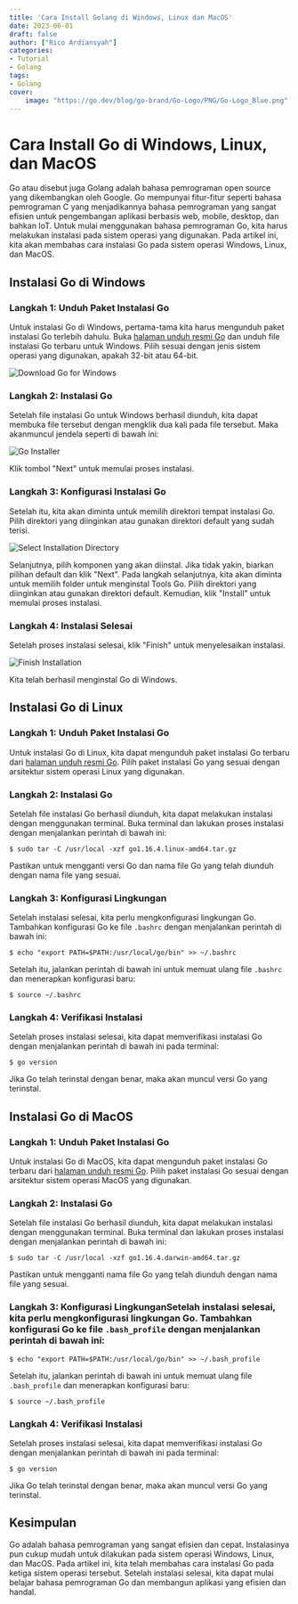 ```yaml
---
title: 'Cara Install Golang di Windows, Linux dan MacOS'
date: 2023-06-01
draft: false
author: ["Rico Ardiansyah"]
categories:
- Tutorial
- Golang
tags:
- Golang
cover:
    image: "https://go.dev/blog/go-brand/Go-Logo/PNG/Go-Logo_Blue.png"
---
```

# Cara Install Go di Windows, Linux, dan MacOS

Go atau disebut juga Golang adalah bahasa pemrograman open source yang dikembangkan oleh Google. Go mempunyai fitur-fitur seperti bahasa pemrograman C yang menjadikannya bahasa pemrograman yang sangat efisien untuk pengembangan aplikasi berbasis web, mobile, desktop, dan bahkan IoT. Untuk mulai menggunakan bahasa pemrograman Go, kita harus melakukan instalasi pada sistem operasi yang digunakan. Pada artikel ini, kita akan membahas cara instalasi Go pada sistem operasi Windows, Linux, dan MacOS.

## Instalasi Go di Windows

### Langkah 1: Unduh Paket Instalasi Go

Untuk instalasi Go di Windows, pertama-tama kita harus mengunduh paket instalasi Go terlebih dahulu. Buka [halaman unduh resmi Go](https://golang.org/dl/) dan unduh file instalasi Go terbaru untuk Windows. Pilih sesuai dengan jenis sistem operasi yang digunakan, apakah 32-bit atau 64-bit.

![Download Go for Windows](https://www.golinuxcloud.com/wp-content/uploads/doversion-e1668964731686.jpg)

### Langkah 2: Instalasi Go

Setelah file instalasi Go untuk Windows berhasil diunduh, kita dapat membuka file tersebut dengan mengklik dua kali pada file tersebut. Maka akanmuncul jendela seperti di bawah ini:

![Go Installer](https://www.golinuxcloud.com/wp-content/uploads/step1.jpg)

Klik tombol "Next" untuk memulai proses instalasi.

### Langkah 3: Konfigurasi Instalasi Go

Setelah itu, kita akan diminta untuk memilih direktori tempat instalasi Go. Pilih direktori yang diinginkan atau gunakan direktori default yang sudah terisi.

![Select Installation Directory](https://www.golinuxcloud.com/wp-content/uploads/step3.jpg)

Selanjutnya, pilih komponen yang akan diinstal. Jika tidak yakin, biarkan pilihan default dan klik "Next".
Pada langkah selanjutnya, kita akan diminta untuk memilih folder untuk menginstal Tools Go. Pilih direktori yang diinginkan atau gunakan direktori default. Kemudian, klik "Install" untuk memulai proses instalasi.

### Langkah 4: Instalasi Selesai

Setelah proses instalasi selesai, klik "Finish" untuk menyelesaikan instalasi.

![Finish Installation](https://www.golinuxcloud.com/wp-content/uploads/step6.jpg)

Kita telah berhasil menginstal Go di Windows.

## Instalasi Go di Linux

### Langkah 1: Unduh Paket Instalasi Go

Untuk instalasi Go di Linux, kita dapat mengunduh paket instalasi Go terbaru dari [halaman unduh resmi Go](https://golang.org/dl/). Pilih paket instalasi Go yang sesuai dengan arsitektur sistem operasi Linux yang digunakan.

### Langkah 2: Instalasi Go

Setelah file instalasi Go berhasil diunduh, kita dapat melakukan instalasi dengan menggunakan terminal. Buka terminal dan lakukan proses instalasi dengan menjalankan perintah di bawah ini:

```
$ sudo tar -C /usr/local -xzf go1.16.4.linux-amd64.tar.gz
```

Pastikan untuk mengganti versi Go dan nama file Go yang telah diunduh dengan nama file yang sesuai.

### Langkah 3: Konfigurasi Lingkungan

Setelah instalasi selesai, kita perlu mengkonfigurasi lingkungan Go. Tambahkan konfigurasi Go ke file `.bashrc` dengan menjalankan perintah di bawah ini:

```
$ echo "export PATH=$PATH:/usr/local/go/bin" >> ~/.bashrc
```

Setelah itu, jalankan perintah di bawah ini untuk memuat ulang file `.bashrc` dan menerapkan konfigurasi baru:

```
$ source ~/.bashrc
```

### Langkah 4: Verifikasi Instalasi

Setelah proses instalasi selesai, kita dapat memverifikasi instalasi Go dengan menjalankan perintah di bawah ini pada terminal:

```
$ go version
```

Jika Go telah terinstal dengan benar, maka akan muncul versi Go yang terinstal.

## Instalasi Go di MacOS

### Langkah 1: Unduh Paket Instalasi Go

Untuk instalasi Go di MacOS, kita dapat mengunduh paket instalasi Go terbaru dari [halaman unduh resmi Go](https://golang.org/dl/). Pilih paket instalasi Go sesuai dengan arsitektur sistem operasi MacOS yang digunakan.

### Langkah 2: Instalasi Go

Setelah file instalasi Go berhasil diunduh, kita dapat melakukan instalasi dengan menggunakan terminal. Buka terminal dan lakukan proses instalasi dengan menjalankan perintah di bawah ini:

```
$ sudo tar -C /usr/local -xzf go1.16.4.darwin-amd64.tar.gz
```

Pastikan untuk mengganti nama file Go yang telah diunduh dengan nama file yang sesuai.

### Langkah 3: Konfigurasi LingkunganSetelah instalasi selesai, kita perlu mengkonfigurasi lingkungan Go. Tambahkan konfigurasi Go ke file `.bash_profile` dengan menjalankan perintah di bawah ini:

```
$ echo "export PATH=$PATH:/usr/local/go/bin" >> ~/.bash_profile
```

Setelah itu, jalankan perintah di bawah ini untuk memuat ulang file `.bash_profile` dan menerapkan konfigurasi baru:

```
$ source ~/.bash_profile
```

### Langkah 4: Verifikasi Instalasi

Setelah proses instalasi selesai, kita dapat memverifikasi instalasi Go dengan menjalankan perintah di bawah ini pada terminal:

```
$ go version
```

Jika Go telah terinstal dengan benar, maka akan muncul versi Go yang terinstal.

## Kesimpulan

Go adalah bahasa pemrograman yang sangat efisien dan cepat. Instalasinya pun cukup mudah untuk dilakukan pada sistem operasi Windows, Linux, dan MacOS. Pada artikel ini, kita telah membahas cara instalasi Go pada ketiga sistem operasi tersebut. Setelah instalasi selesai, kita dapat mulai belajar bahasa pemrograman Go dan membangun aplikasi yang efisien dan handal.
